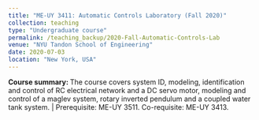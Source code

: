 ```yaml
---
title: "ME-UY 3411: Automatic Controls Laboratory (Fall 2020)"
collection: teaching
type: "Undergraduate course"
permalink: /teaching_backup/2020-Fall-Automatic-Controls-Lab
venue: "NYU Tandon School of Engineering"
date: 2020-07-03
location: "New York, USA"
---
```


<b>Course summary: </b>The course covers system ID, modeling, identification and control of RC electrical network and a DC servo motor, modeling and control of a maglev system, rotary inverted pendulum and a coupled water tank system. | Prerequisite: ME-UY 3511. Co-requisite: ME-UY 3413.

<!-- Heading 1
======

Heading 2
======

Heading 3
====== -->